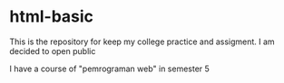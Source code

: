 # html-basic
This is the repository for keep my college practice and assigment. I am decided to open public

I have a course of "pemrograman web" in semester 5
